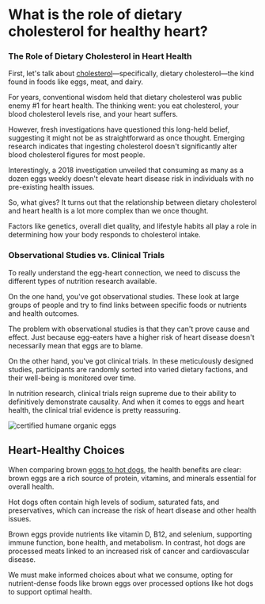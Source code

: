 # What is the role of dietary cholesterol for healthy heart?

### **The Role of Dietary Cholesterol in Heart Health**

First, let's talk about [cholesterol](https://www.drberg.com/blog/cholesterol-basics-101-by-dave-feldman-and-dr-berg)—specifically, dietary cholesterol—the kind found in foods like eggs, meat, and dairy.

For years, conventional wisdom held that dietary cholesterol was public enemy #1 for heart health. The thinking went: you eat cholesterol, your blood cholesterol levels rise, and your heart suffers.

However, fresh investigations have questioned this long-held belief, suggesting it might not be as straightforward as once thought. Emerging research indicates that ingesting cholesterol doesn't significantly alter blood cholesterol figures for most people.

Interestingly, a 2018 investigation unveiled that consuming as many as a dozen eggs weekly doesn't elevate heart disease risk in individuals with no pre-existing health issues.

So, what gives? It turns out that the relationship between dietary cholesterol and heart health is a lot more complex than we once thought.

Factors like genetics, overall diet quality, and lifestyle habits all play a role in determining how your body responds to cholesterol intake.

### **Observational Studies vs. Clinical Trials**

To really understand the egg-heart connection, we need to discuss the different types of nutrition research available.

On the one hand, you've got observational studies. These look at large groups of people and try to find links between specific foods or nutrients and health outcomes.

The problem with observational studies is that they can't prove cause and effect. Just because egg-eaters have a higher risk of heart disease doesn't necessarily mean that eggs are to blame.

On the other hand, you've got clinical trials. In these meticulously designed studies, participants are randomly sorted into varied dietary factions, and their well-being is monitored over time.

In nutrition research, clinical trials reign supreme due to their ability to definitively demonstrate causality. And when it comes to eggs and heart health, the clinical trial evidence is pretty reassuring.

![certified humane organic eggs](https://drberg-dam.imgix.net/others/basket-chicken-eggs-on-wooden-table.jpg?w=992&auto=compress,format)

## **Heart-Healthy Choices** 

When comparing brown [eggs to hot dogs](https://www.drberg.com/keto-recipes/eggs-grassfed-hot-dog-and-kaleshake), the health benefits are clear: brown eggs are a rich source of protein, vitamins, and minerals essential for overall health.

Hot dogs often contain high levels of sodium, saturated fats, and preservatives, which can increase the risk of heart disease and other health issues.

Brown eggs provide nutrients like vitamin D, B12, and selenium, supporting immune function, bone health, and metabolism. In contrast, hot dogs are processed meats linked to an increased risk of cancer and cardiovascular disease.

We must make informed choices about what we consume, opting for nutrient-dense foods like brown eggs over processed options like hot dogs to support optimal health.